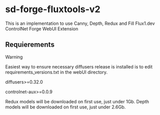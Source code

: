 # sd-forge-fluxtools-v2

This is an implementation to use Canny, Depth, Redux and Fill Flux1.dev ControlNet Forge WebUI Extension

## Requierements
> [!WARNING]  
> Easiest way to ensure necessary diffusers release is installed is to edit requirements_versions.txt in the webUI directory.
> 
> diffusers>=0.32.0
>
> controlnet-aux>=0.0.9
>
> Redux models will be downloaded on first use, just under 1Gb.
> Depth models will be downloaded on first use, just under 2.6Gb.
